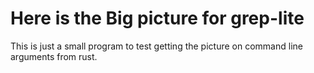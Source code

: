 # Here is the Big picture for grep-lite

This is just a small program to test getting the picture on command line arguments from rust.